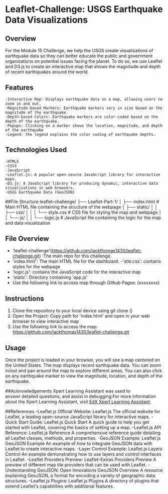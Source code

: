 # Leaflet-Challenge: USGS Earthquake Data Visualizations

## Overview
 For the Module 15 Challenge, we help the USGS create visualizations of earthquake data so they can better educate the public and government organizations on potential issues facing the planet. To do so, we use Leaflet and D3.js to create an interactive map that shows the magnitude and depth of recent earthquakes around the world. 
 
 ## Features
 
    -Interactive Map: Displays earthquake data on a map, allowing users to zoom in and out.
    -Magnitude-based Markers: Earthquake markers vary in size based on the magnitude of the earthquake.
    -Depth-based Colors: Earthquake markers are color-coded based on the depth of the earthquake.
    -Popups: Clicking on a marker shows the location, magnitude, and depth of the earthquake
    -Legend: the legend explains the color coding of earthquake depths.
    
## Technologies Used
    -HTML5
    -CSS3
    -JavaScript
    -Leaflet.js: A popular open-source JavaScript library for interactive maps.
    -D3.js: A JavaScript library for producing dynamic, interactive data visualizations in web browsers.
    -USGS Earthquake Data (GeoJSON)

##File Structure
leaflet-challenge/
├── Leaflet-Part-1/
│   ├── index.html            # Main HTML file containing the structure of the webpage
│   ├── static/
│   │   ├── css/
│   │   │   └── style.css     # CSS file for styling the map and webpage
│   │   └── js/
│   │       └── logic.js      # JavaScript file containing the logic for the map and data visualization

## File Overview
- 'leaflet-challenge'(https://github.com/jackthomas1430/leaflet-challenge.git) :The main repo for this challenge. 
- 'index.html': The main HTML file for the dashboard.
-'stle.css': contains styles for the webpage
- 'logic.js': contains the JavaScript code for the interactive map 
- 'static': Directory containing 'app.js'
- Use the following link to access map through Github Pages: (xxxxxxxx)

       
## Instructions
1. Clone the repository to your local device using git clone ()
2. Open the Project: Copy path for 'index.html' and open in your web browser to view interactive map
3. Use the following link to access the map: https://github.com/jackthomas1430/leaflet-challenge.git

## Usage

Once the project is loaded in your browser, you will see a map centered on the United States. The map displays recent earthquake data. You can zoom in/out and pan around the map to explore different areas. You can also click on any earthquake marker to view the magnitude, location, and depth of the earthquake.
     
##Acknowledgements
    Xpert Learning Assistant was used to answer detailed questions, and assist in debugging.For more information about the Xpert Learning Assistant, visit [EdX Xpert Learning Assistant](https://www.edx.org/). 
    
##References
-Leaflet.js Official Website:
    Leaflet.js
    The official website for Leaflet, a leading open-source JavaScript library for interactive maps.
-Quick Start Guide:
    Leaflet.js Quick Start
    A quick guide to help you get started with Leaflet, covering the basics of setting up a map.
-Leaflet.js API Reference:
    Leaflet.js Reference
    A comprehensive reference guide detailing all Leaflet classes, methods, and properties.
-GeoJSON Example:
    Leaflet.js GeoJSON Example
    An example of how to integrate GeoJSON data with Leaflet to create interactive maps.
-Layer Control Example:
    Leaflet.js Layers Control
    An example demonstrating how to use layers and control interfaces in Leaflet.
-Leaflet Providers Preview:
    Leaflet-Extras Providers Preview
    A preview of different map tile providers that can be used with Leaflet.
-Understanding GeoJSON:
    Open Innovations GeoJSON Overview
    A resource explaining GeoJSON, a format for encoding a variety of geographic data structures.
-Leaflet.js Plugins:
    Leaflet.js Plugins
    A directory of plugins that extend Leaflet's capabilities with additional features.




